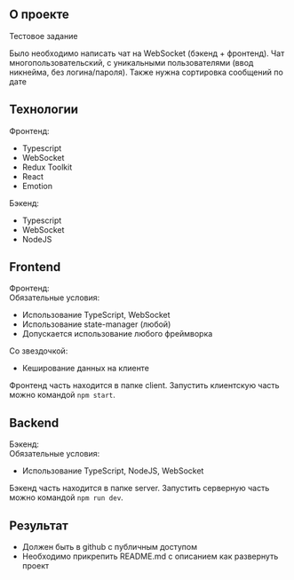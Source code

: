 ## О проекте

Тестовое задание 

Было необходимо написать чат на WebSocket (бэкенд + фронтенд). Чат многопользовательский,  с уникальными пользователями (ввод никнейма, без логина/пароля). Также нужна сортировка сообщений по дате

## Технологии

Фронтенд:
- Typescript
- WebSocket
- Redux Toolkit
- React
- Emotion

Бэкенд:
- Typescript
- WebSocket
- NodeJS

## Frontend

Фронтенд:\
Обязательные условия:
- Использование TypeScript, WebSocket
- Использование state-manager (любой)
- Допускается использование любого фреймворка

Со звездочкой:
- Кеширование данных на клиенте 

Фронтенд часть находится в папке client. Запустить клиентскую часть можно командой `npm start`.

## Backend

Бэкенд:\
Обязательные условия:
- Использование TypeScript, NodeJS, WebSocket

Бэкенд часть находится в папке server. Запустить серверную часть можно командой `npm run dev`.

## Результат

- Должен быть в github с публичным доступом
- Необходимо прикрепить README.md с описанием как развернуть проект
